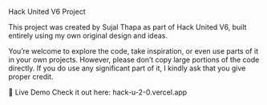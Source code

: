 Hack United V6 Project



This project was created by Sujal Thapa as part of Hack United V6, built entirely using my own original design and ideas.

You’re welcome to explore the code, take inspiration, or even use parts of it in your own projects. However, please don’t copy large portions of the code directly. If you do use any significant part of it, I kindly ask that you give proper credit.

🔗 Live Demo
Check it out here: hack-u-2-0.vercel.app
